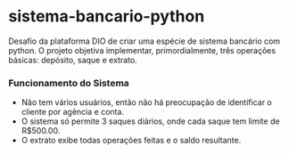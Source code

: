 # sistema-bancario-python
Desafio da plataforma DIO de criar uma espécie de sistema bancário com python. 
O projeto objetiva implementar, primordialmente, três operações básicas: depósito, saque e extrato.

### Funcionamento do Sistema
- Não tem vários usuários, então não há preocupação de identificar o cliente por agência e conta.
- O sistema só permite 3 saques diários, onde cada saque tem limite de R$500.00.
- O extrato exibe todas operações feitas e o saldo resultante.
